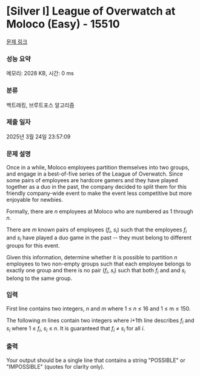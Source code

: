 # [Silver I] League of Overwatch at Moloco (Easy) - 15510 

[문제 링크](https://www.acmicpc.net/problem/15510) 

### 성능 요약

메모리: 2028 KB, 시간: 0 ms

### 분류

백트래킹, 브루트포스 알고리즘

### 제출 일자

2025년 3월 24일 23:57:09

### 문제 설명

<p>Once in a while, Moloco employees partition themselves into two groups, and engage in a best-of-five series of the League of Overwatch. Since some pairs of employees are hardcore gamers and they have played together as a duo in the past, the company decided to split them for this friendly company-wide event to make the event less competitive but more enjoyable for newbies.</p>

<p>Formally, there are <em>n</em> employees at Moloco who are numbered as 1 through <em>n</em>. </p>

<p>There are <em>m</em> known pairs of employees (<em>f<sub>i</sub></em>, <em>s<sub>i</sub></em>) such that the employees <em>f<sub>i</sub></em> and <em>s<sub>i</sub></em> have played a duo game in the past -- they must belong to different groups for this event.</p>

<p>Given this information, determine whether it is possible to partition <em>n</em> employees to two non-empty groups such that each employee belongs to exactly one group and there is no pair (<em>f<sub>i</sub></em>, <em>s<sub>i</sub></em>) such that both <em>f<sub>i</sub></em> and and <em>s<sub>i</sub></em> belong to the same group.</p>

### 입력 

 <p>First line contains two integers, <em>n</em> and <em>m</em> where 1 ≤ <em>n</em> ≤ 16 and 1 ≤ m ≤ 150. </p>

<p>The following <em>m</em> lines contain two integers where <em>i</em>+1th line describes <em>f<sub>i</sub></em> and <em>s<sub>i</sub></em> where 1 ≤ <em>f<sub>i</sub></em>, <em>s<sub>i</sub></em> ≤ <em>n</em>. It is guaranteed that <em>f<sub>i</sub></em> ≠ <em>s<sub>i</sub></em> for all <em>i</em>.</p>

### 출력 

 <p>Your output should be a single line that contains a string "POSSIBLE" or "IMPOSSIBLE" (quotes for clarity only). </p>

